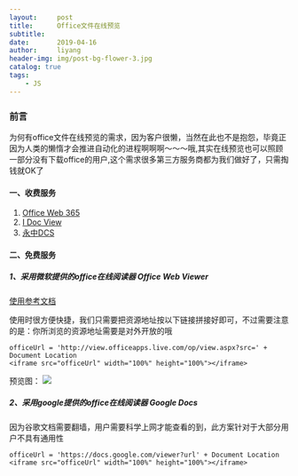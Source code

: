 ```yaml
---
layout:     post
title:      Office文件在线预览
subtitle:   
date:       2019-04-16
author:     liyang
header-img: img/post-bg-flower-3.jpg
catalog: true
tags:
    - JS
---
```


### 前言
为何有office文件在线预览的需求，因为客户很懒，当然在此也不是抱怨，毕竟正因为人类的懒惰才会推进自动化的进程啊啊啊～～～哦,其实在线预览也可以照顾一部分没有下载office的用户,这个需求很多第三方服务商都为我们做好了，只需掏钱就OK了

#### 一、收费服务
1. [Office Web 365](http://www.officeweb365.com)<br/>
2. [I Doc View](https://www.idocv.com)<br/>
3. [永中DCS](http://www.yozodcs.com/)<br/>

#### 二、免费服务

##### 1、采用微软提供的office在线阅读器 *Office Web Viewer*

[使用参考文档](https://www.microsoft.com/en-us/microsoft-365/blog/2013/04/10/office-web-viewer-view-office-documents-in-a-browser/?eu=true)

使用时很方便快捷，我们只需要把资源地址按以下链接拼接好即可，不过需要注意的是：你所浏览的资源地址需要是对外开放的哦

```
officeUrl = 'http://view.officeapps.live.com/op/view.aspx?src=' + Document Location
<iframe src="officeUrl" width="100%" height="100%"></iframe>
```

预览图：
![](http://dev.fenzhitech.com/res/894fcf94c5396512e4adf7ba552536ca.png)

##### 2、采用google提供的office在线阅读器 *Google Docs*

因为谷歌文档需要翻墙，用户需要科学上网才能查看的到，此方案针对于大部分用户不具有通用性

```
officeUrl = 'https://docs.google.com/viewer?url' + Document Location
<iframe src="officeUrl" width="100%" height="100%"></iframe>
```
